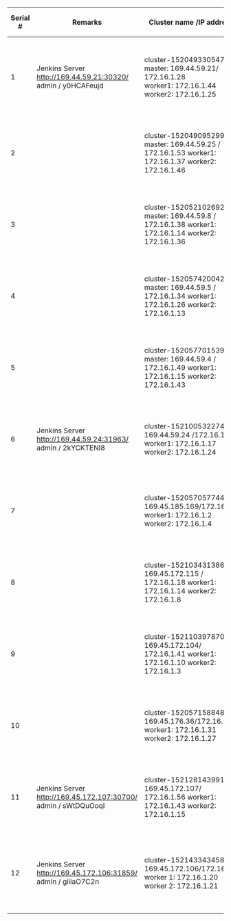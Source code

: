 |    Serial #    |    Remarks                                                                        |    Cluster name /IP address                                                                                         |    ICP dashboard                     |    User Details    (userid/ password  / namespace)                                                                                              |    ssh details                                                                                                                                                                                            |
|----------------|-----------------------------------------------------------------------------------|---------------------------------------------------------------------------------------------------------------------|--------------------------------------|---------------------------------------------------------------------------------------------------------------------|-----------------------------------------------------------------------------------------------------------------------------------------------------------------------------------------------------------|
|    1           |    Jenkins Server       http://169.44.59.21:30320/  admin / y0HCAFeujd            |    cluster-1520493305475      master:  169.44.59.21/ 172.16.1.28 <br>   worker1: 172.16.1.44 <br>   worker2: 172.16.1.25      |    https://169.44.59.21:8443/        |    admin / admin      user1 / user1  /namespace1   user2 / user2  /namespace2   user3 / user3  /namespace3                              |    Master node:   ssh -i <keyfile> ubuntu@169.44.59.21   sudo su -      Worker nodes:   ssh cluster-1520493305475-worker1   ssh cluster-1520493305475-worker2    (See attached file: thinklab-key.pem)    |
|    2           |                                                                                   |    cluster-1520490952992       master:  169.44.59.25 / 172.16.1.53   worker1: 172.16.1.37   worker2: 172.16.1.46    |    https://169.44.59.25:8443/        |    admin / admin      user4 / user4  /namespace4   user5 / user5  /namespace5   user6 / user6  /namespace6          |    Master node:   ssh -i <keyfile> ubuntu@169.44.59.25   sudo su -      Worker nodes:   ssh cluster-1520490952992-worker1   ssh cluster-1520490952992-worker1                                             |
|    3           |                                                                                   |    cluster-1520521026928        master: 169.44.59.8 / 172.16.1.38   worker1: 172.16.1.14   worker2: 172.16.1.36     |    https://169.44.59.8:8443/         |    admin / admin      user7 / user7 /namespace7   user8 / user8 /namespace8   user9 / user9 /namespace9             |    Master node:   ssh -i <keyfile> ubuntu@169.44.59.8   sudo su -      Worker nodes:   ssh cluster-1520521026928-worker1   ssh cluster-1520521026928-worker2                                              |
|    4           |                                                                                   |    cluster-1520574200424      master: 169.44.59.5 / 172.16.1.34   worker1: 172.16.1.26   worker2: 172.16.1.13       |    https://169.44.59.5:8443/         |    admin / admin      user10 / user10 /namespace10   user11 / user11 /namespace11   user12 / user12 /namespace12    |    Master node:   ssh -i <keyfile> ubuntu@169.44.59.5   sudo su -      Worker nodes:   cluster-1520574200424-worker1   cluster-1520574200424-worker2                                                      |
|    5           |                                                                                   |    cluster-1520577015392        master: 169.44.59.4 / 172.16.1.49    worker1: 172.16.1.15   worker2: 172.16.1.43    |    https://169.44.59.4:8443/         |    admin / admin      user13 / user13 /namespace13   user14 / user14 /namespace14   user15 / user15 /namespace15    |    Master node:   ssh -i <keyfile> ubuntu@169.44.59.4   sudo su -      Worker nodes:   ssh cluster-1520577015392-worker1   ssh cluster-1520577015392-worker2                                              |
|    6           |    Jenkins Server       http://169.44.59.24:31963/    admin / 2kYCKTENI8          |    cluster-1521005322746   169.44.59.24 /172.16.1.33   worker1: 172.16.1.17   worker2: 172.16.1.24                  |    https://169.44.59.24:8443/        |    admin/ admin      user16 /user16 /namespace16   user17 /user17 /namespace17   user18 /user18 /namespace18        |    Master node:   ssh -i <keyfile> ubuntu@169.44.59.24   sudo su -      Workers:   ssh cluster-1521005322746-master   ssh cluster-1521005322746-master                                                    |
|    7           |                                                                                   |    cluster-1520570577448   169.45.185.169/172.16.1.9   worker1: 172.16.1.2   worker2: 172.16.1.4                    |    https://169.45.185.169:8443/      |    admin/ admin      user19 /user19 /namespace19   user20 /user20 /namespace20   user21 /user21 /namespace21        |    Master node:   ssh -i <keyfile> ubuntu@169.45.185.169   sudo su -      Workers:   ssh cluster-1520570577448-worker1   ssh cluster-1520570577448-worker2                                                |
|    8           |                                                                                   |    cluster-1521034313868 169.45.172.115 / 172.16.1.18    worker1: 172.16.1.14    worker2: 172.16.1.8                |    https://169.45.172.115:8443/      |    admin /admin      user22 /user22 /namespace22   user23 /user23 /namespace23   user24 /user24 /namespace24        |    Master node:   ssh -i <keyfile> ubuntu@169.45.172.115   sudo su -      Workers:   ssh cluster-1521034313868-worker1   ssh cluster-1521034313868-worker2                                                |
|    9           |                                                                                   |    cluster-1521103978704   169.45.172.104/ 172.16.1.41    worker1: 172.16.1.10    worker2: 172.16.1.3               |    https://169.45.172.104:8443       |    admin/ admin      user25 /user25 /namespace25   user26 /user26 /namespace26   user27 /user27 /namespace27        |    Master node:   ssh -i <keyfile> ubuntu@169.45.172.104   sudo su -      Workers:   ssh cluster-1521103978704-worker1   ssh cluster-1521103978704-worker2                                                |
|    10          |                                                                                   |    cluster-1520571588480   169.45.176.36/172.16.1.42   worker1: 172.16.1.31   worker2: 172.16.1.27                  |    https://169.45.176.36:8443        |    admin/ admin      user28 /user28 /namespace28   user29 /user29 /namespace29   user30 /user30 /namespace30        |    Master node:   ssh -i <keyfile> ubuntu@169.45.176.36   sudo su -      Workers:   ssh cluster-1520571588480-worker1   ssh cluster-1520571588480-worker2                                                 |
|    11          |    Jenkins Server       http://169.45.172.107:30700/   admin / sWtDQuOoqI         |    cluster-1521281439914   169.45.172.107/ 172.16.1.56        worker1: 172.16.1.43    worker2: 172.16.1.15          |    https://169.45.172.107:8443       |    admin/ admin       user1 /user1 /namespace1   to   user10 / user10 /namespace10                                  |    Master node:   ssh -i <keyfile> ubuntu@169.45.172.107   sudo su -      Workers:   ssh cluster-1521281439914-worker1   ssh cluster-1521281439914-worker2                                                |
|    12          |    Jenkins Server           http://169.45.172.106:31859/   admin / giiiaO7C2n     |    cluster-1521433434586   169.45.172.106/172.16.1.7   worker 1: 172.16.1.20   worker 2: 172.16.1.21                |    https://169.45.172.106:8443       |    admin/ admin       user1 / user1/namespace1   to   user10 / user10 /namespace10                                  |    MasterNode   ssh -i <key_file> ubuntu@169.45.172.106   sudo su -      Workers   ssh cluster-1521433434586-worker1   ssh cluster-1521433434586-worker2                                                  |
